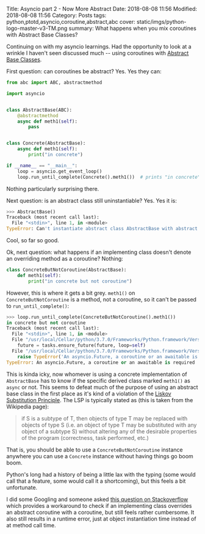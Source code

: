 Title: Asyncio part 2 - Now More Abstract
Date: 2018-08-08 11:56
Modified: 2018-08-08 11:56
Category: Posts
tags: python,ptotd,asyncio,coroutine,abstract,abc
cover: static/imgs/python-logo-master-v3-TM.png
summary: What happens when you mix coroutines with Abstract Base Classes?

Continuing on with my asyncio learnings.  Had the opportunity to look at a wrinkle I haven't seen discussed
much -- using coroutines with [Abstract Base Classes](https://docs.python.org/3/library/abc.html).

First question: can coroutines be abstract?  Yes.  Yes they can:

```python
from abc import ABC, abstractmethod

import asyncio


class AbstractBase(ABC):
    @abstractmethod
    async def meth1(self):
        pass


class Concrete(AbstractBase):
    async def meth1(self):
        print("in concrete")

if __name__ == "__main__":
    loop = asyncio.get_event_loop()
    loop.run_until_complete(Concrete().meth1())  # prints "in concrete"
```

Nothing particularly surprising there.

Next question: is an abstract class still uninstantiable?  Yes.  Yes it is:

```python
>>> AbstractBase()
Traceback (most recent call last):
  File "<stdin>", line 1, in <module>
TypeError: Can't instantiate abstract class AbstractBase with abstract methods meth1
```

Cool, so far so good.

Ok, next question: what happens if an implementing class doesn't denote an overriding
method as a coroutine?  Nothing:

```python
class ConcreteButNotCoroutine(AbstractBase):
    def meth1(self):
        print("in concrete but not coroutine")
```

However, this is where it gets a bit grey.  `meth1()` on `ConcreteButNotCoroutine` is
a method, not a coroutine, so it can't be passed to `run_until_complete()`:

```python
>>> loop.run_until_complete(ConcreteButNotCoroutine().meth1())
in concrete but not coroutine
Traceback (most recent call last):
  File "<stdin>", line 1, in <module>
  File "/usr/local/Cellar/python/3.7.0/Frameworks/Python.framework/Versions/3.7/lib/python3.7/asyncio/base_events.py", line 547, in run_until_complete
    future = tasks.ensure_future(future, loop=self)
  File "/usr/local/Cellar/python/3.7.0/Frameworks/Python.framework/Versions/3.7/lib/python3.7/asyncio/tasks.py", line 588, in ensure_future
    raise TypeError('An asyncio.Future, a coroutine or an awaitable is '
TypeError: An asyncio.Future, a coroutine or an awaitable is required
```

This is kinda icky, now whomever is using a concrete implementation of `AbstractBase`
has to know if the specific derived class marked `meth1()` as `async` or not.  This
seems to defeat much of the purpose of using an abstract base class in the first
place as it's kind of a violation of the [Liskov Substitution Principle](https://en.wikipedia.org/wiki/Liskov_substitution_principle).
The LSP is typically stated as (this is taken from the Wikipedia page):

> if S is a subtype of T, then objects of type T may be replaced with objects of
> type S (i.e. an object of type T may be substituted with any object of a
> subtype S) without altering any of the desirable properties of the program
> (correctness, task performed, etc.)

That is, you should be able to use a `ConcreteButNotCoroutine` instance anywhere you
can use a `Concrete` instance without having things go boom boom.

Python's long had a history of being a little lax with the typing (some would call
that a feature, some would call it a shortcoming), but this feels a bit unfortunate.

I did some Googling and someone asked [this question on Stackoverflow](https://stackoverflow.com/questions/47555934/how-require-that-an-abstract-method-is-a-coroutine)
which provides a workaround to check if an implementing class overrides an abstract coroutine
with a coroutine, but still feels rather cumbersome.  It also still results in a runtime error,
just at object instantiation time instead of at method call time.
